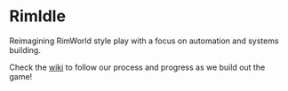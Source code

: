 # RimIdle
Reimagining RimWorld style play with a focus on automation and systems building.

 Check the [wiki](https://github.com/cosmic-canopy-studio/rimidle/wiki) to follow our process and progress as we build out the game!
